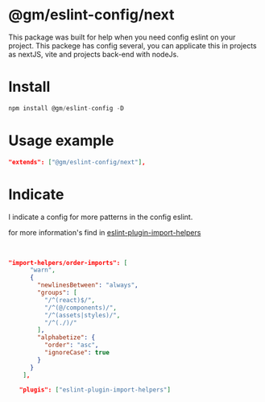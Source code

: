 # @gm/eslint-config/next

<p>
This package was built for help when you need config eslint on your project. This packege has config several, you can applicate this in projects as nextJS, vite and projects back-end with nodeJs. 
</p>

# Install

```js
npm install @gm/eslint-config -D
```

# Usage example

```json
"extends": ["@gm/eslint-config/next"],
```

# Indicate

<p>
I indicate a config  for more patterns in the config eslint.

for more information's find in
<a href="https://github.com/Tibfib/eslint-plugin-import-helpers">
eslint-plugin-import-helpers
</a>
<p>

<br/>

```json
"import-helpers/order-imports": [
      "warn",
      {
        "newlinesBetween": "always",
        "groups": [
          "/^(react)$/",
          "/^(@/components)/",
          "/^(assets|styles)/",
          "/^(./)/"
        ],
        "alphabetize": {
          "order": "asc",
          "ignoreCase": true
        }
      }
    ],

```

```json
   "plugis": ["eslint-plugin-import-helpers"]

```

<br/>
